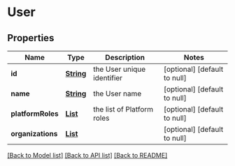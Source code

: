 # User
## Properties

Name | Type | Description | Notes
------------ | ------------- | ------------- | -------------
**id** | [**String**](string.md) | the User unique identifier | [optional] [default to null]
**name** | [**String**](string.md) | the User name | [optional] [default to null]
**platformRoles** | [**List**](string.md) | the list of Platform roles | [optional] [default to null]
**organizations** | [**List**](UserOrganization.md) |  | [optional] [default to null]

[[Back to Model list]](../README.md#documentation-for-models) [[Back to API list]](../README.md#documentation-for-api-endpoints) [[Back to README]](../README.md)

